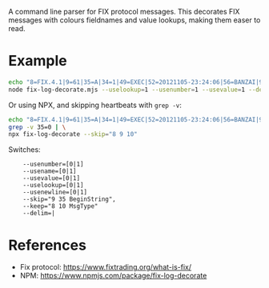 A command line parser for FIX protocol messages. This decorates FIX messages with colours fieldnames and value lookups, making them easer to read.


# Example

```sh
echo "8=FIX.4.1|9=61|35=A|34=1|49=EXEC|52=20121105-23:24:06|56=BANZAI|98=0|108=30|10=003|8=FIX.4.1|9=61|35=A|34=1|49=BANZAI|" | \
node fix-log-decorate.mjs --uselookup=1 --usenumber=1 --usevalue=1 --delim="|" --usenewline=1
```

Or using NPX, and skipping heartbeats with `grep -v`:

```sh
echo "8=FIX.4.1|9=61|35=A|34=1|49=EXEC|52=20121105-23:24:06|56=BANZAI|98=0|108=30|10=003|8=FIX.4.1|9=61|35=A|34=1|49=BANZAI|" | \
grep -v 35=0 | \
npx fix-log-decorate --skip="8 9 10"
```

Switches:

```
    --usenumber=[0|1]
    --usename=[0|1]
    --usevalue=[0|1]
    --uselookup=[0|1]
    --usenewline=[0|1]
    --skip="9 35 BeginString",
    --keep="8 10 MsgType"
    --delim=|
```

# References

* Fix protocol: https://www.fixtrading.org/what-is-fix/
* NPM: https://www.npmjs.com/package/fix-log-decorate